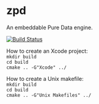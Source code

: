 # zpd
An embeddable Pure Data engine.

[![Build Status](https://travis-ci.org/pierreguillot/zpd.svg?branch=master)](https://travis-ci.org/pierreguillot/zpd)

How to create an Xcode project:  
``mkdir build``  
``cd build``  
``cmake .. -G"Xcode" ../``

How to create a Unix makefile:  
``mkdir build``  
``cd build``  
``cmake .. -G"Unix Makefiles" ../``
